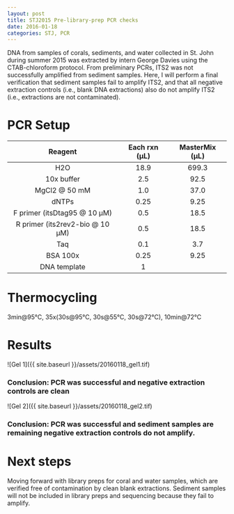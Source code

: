 ```yaml
---
layout: post
title: STJ2015 Pre-library-prep PCR checks
date: 2016-01-18
categories: STJ, PCR
---
```

DNA from samples of corals, sediments, and water collected in St. John during summer 2015 was extracted by intern George Davies using the CTAB-chloroform protocol. From preliminary PCRs, ITS2 was not successfully amplified from sediment samples. Here, I will perform a final verification that sediment samples fail to amplify ITS2, and that all negative extraction controls (i.e., blank DNA extractions) also do not amplify ITS2 (i.e., extractions are not contaminated).

# PCR Setup

| Reagent | Each rxn (µL) | MasterMix (µL) |
| :------: | :------------: | :-------------: |
| H2O | 18.9 | 699.3 |
| 10x buffer | 2.5 | 92.5 |
| MgCl2 @ 50 mM | 1.0 | 37.0 |
| dNTPs | 0.25 | 9.25 |
| F primer (itsDtag95 @ 10 µM) | 0.5 | 18.5 |
| R primer (its2rev2-bio @ 10 µM) | 0.5 | 18.5 |
| Taq | 0.1 | 3.7 |
| BSA 100x | 0.25 | 9.25 |
| DNA template | 1 | |

# Thermocycling

3min@95°C, 35x(30s@95°C, 30s@55°C, 30s@72°C), 10min@72°C

# Results

![Gel 1]({{ site.baseurl }}/assets/20160118_gel1.tif)

### Conclusion: PCR was successful and negative extraction controls are clean

![Gel 2]({{ site.baseurl }}/assets/20160118_gel2.tif)

### Conclusion: PCR was successful and sediment samples are remaining negative extraction controls do not amplify. 

# Next steps

Moving forward with library preps for coral and water samples, which are verified free of contamination by clean blank extractions. Sediment samples will not be included in library preps and sequencing because they fail to amplify.